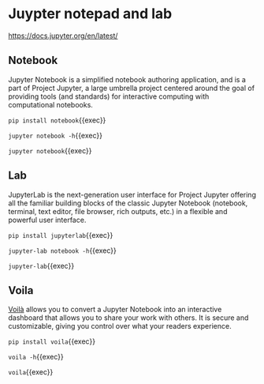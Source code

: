 # Juypter notepad and lab

https://docs.jupyter.org/en/latest/


## Notebook

Jupyter Notebook is a simplified notebook authoring application, and is a part of Project Jupyter, a large umbrella project centered around the goal of providing tools (and standards) for interactive computing with computational notebooks.

`pip install notebook`{{exec}}

`jupyter notebook -h`{{exec}}

`jupyter notebook`{{exec}}


## Lab

JupyterLab is the next-generation user interface for Project Jupyter offering all the familiar building blocks of the classic Jupyter Notebook (notebook, terminal, text editor, file browser, rich outputs, etc.) in a flexible and powerful user interface.

`pip install jupyterlab`{{exec}}

`jupyter-lab notebook -h`{{exec}}

`jupyter-lab`{{exec}}

## Voila

[Voilà](https://voila.readthedocs.io/en/stable/) allows you to convert a Jupyter Notebook into an interactive dashboard that allows you to share your work with others. It is secure and customizable, giving you control over what your readers experience.

`pip install voila`{{exec}}

`voila -h`{{exec}}

`voila`{{exec}}

